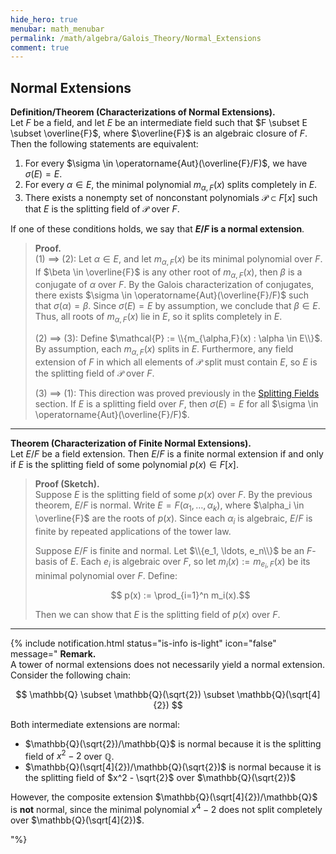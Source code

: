```yaml
---
hide_hero: true
menubar: math_menubar
permalink: /math/algebra/Galois_Theory/Normal_Extensions
comment: true
---
```


## Normal Extensions

**Definition/Theorem (Characterizations of Normal Extensions).**  
Let $F$ be a field, and let $E$ be an intermediate field such that $F \subset E \subset \overline{F}$, where $\overline{F}$ is an algebraic closure of $F$. Then the following statements are equivalent:

1. For every $\sigma \in \operatorname{Aut}(\overline{F}/F)$, we have $\sigma(E) = E$.
2. For every $\alpha \in E$, the minimal polynomial $m_{\alpha,F}(x)$ splits completely in $E$.
3. There exists a nonempty set of nonconstant polynomials $\mathcal{P} \subset F[x]$ such that $E$ is the splitting field of $\mathcal{P}$ over $F$.

If one of these conditions holds, we say that **$E/F$ is a normal extension**.

> **Proof.**  
> (1) ⟹ (2): Let $\alpha \in E$, and let $m_{\alpha,F}(x)$ be its minimal polynomial over $F$. If $\beta \in \overline{F}$ is any other root of $m_{\alpha,F}(x)$, then $\beta$ is a conjugate of $\alpha$ over $F$. By the Galois characterization of conjugates, there exists $\sigma \in \operatorname{Aut}(\overline{F}/F)$ such that $\sigma(\alpha) = \beta$. Since $\sigma(E) = E$ by assumption, we conclude that $\beta \in E$. Thus, all roots of $m_{\alpha,F}(x)$ lie in $E$, so it splits completely in $E$.
> 
> (2) ⟹ (3): Define $\mathcal{P} := \\{m_{\alpha,F}(x) : \alpha \in E\\}$. By assumption, each $m_{\alpha,F}(x)$ splits in $E$. Furthermore, any field extension of $F$ in which all elements of $\mathcal{P}$ split must contain $E$, so $E$ is the splitting field of $\mathcal{P}$ over $F$.
> 
> (3) ⟹ (1): This direction was proved previously in the [Splitting Fields](60_Splitting_Fields.md) section. If $E$ is a splitting field over $F$, then $\sigma(E) = E$ for all $\sigma \in \operatorname{Aut}(\overline{F}/F)$.

---

**Theorem (Characterization of Finite Normal Extensions).**  
Let $E/F$ be a field extension. Then $E/F$ is a finite normal extension if and only if $E$ is the splitting field of some polynomial $p(x) \in F[x]$.

> **Proof (Sketch).**  
> Suppose $E$ is the splitting field of some $p(x)$ over $F$. By the previous theorem, $E/F$ is normal. Write $E = F(\alpha_1, \ldots, \alpha_k)$, where $\alpha_i \in \overline{F}$ are the roots of $p(x)$. Since each $\alpha_i$ is algebraic, $E/F$ is finite by repeated applications of the tower law.
> 
> Suppose $E/F$ is finite and normal. Let $\\{e_1, \ldots, e_n\\}$ be an $F$-basis of $E$. Each $e_i$ is algebraic over $F$, so let $m_i(x) := m_{e_i,F}(x)$ be its minimal polynomial over $F$. Define:
> 
> $$ p(x) := \prod_{i=1}^n m_i(x).$$
> 
> Then we can show that $E$ is the splitting field of $p(x)$ over $F$.

---


{% include notification.html 
status="is-info is-light"
icon="false"
message="
**Remark.**  
A tower of normal extensions does not necessarily yield a normal extension. Consider the following chain:

$$
\mathbb{Q} \subset \mathbb{Q}(\sqrt{2}) \subset \mathbb{Q}(\sqrt[4]{2})
$$

Both intermediate extensions are normal:

- $\mathbb{Q}(\sqrt{2})/\mathbb{Q}$ is normal because it is the splitting field of $x^2 - 2$ over $\mathbb{Q}$.
- $\mathbb{Q}(\sqrt[4]{2})/\mathbb{Q}(\sqrt{2})$ is normal because it is the splitting field of $x^2 - \sqrt{2}$ over $\mathbb{Q}(\sqrt{2})$

However, the composite extension $\mathbb{Q}(\sqrt[4]{2})/\mathbb{Q}$ is **not** normal, since the minimal polynomial $x^4 - 2$ does not split completely over $\mathbb{Q}(\sqrt[4]{2})$. 

"%}